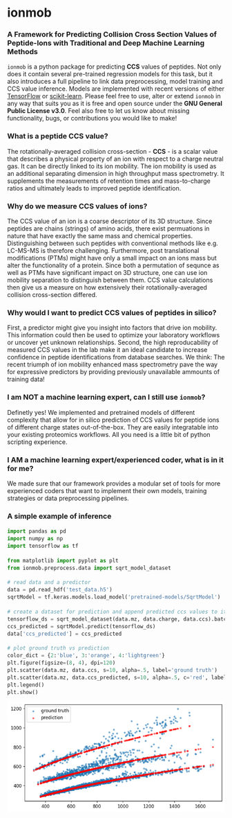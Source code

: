 # ionmob
### A Framework for Predicting Collision Cross Section Values of Peptide-Ions with Traditional and Deep Machine Learning Methods

```ionmob``` is a python package for predicting **CCS** values of peptides.
Not only does it contain several pre-trained regression models for this task, but it also introduces a full pipeline to link data preprocessing, model training and CCS value inference.
Models are implemented with recent versions of either [TensorFlow](https://www.tensorflow.org/) or [scikit-learn](https://scikit-learn.org/stable/). 
Please feel free to use, alter or extend ```ionmob``` in any way that suits you as it is free and open source under the **GNU General Public License v3.0**. 
Feel also free to let us know about missing functionality, bugs, or contributions you would like to make!

### What is a peptide CCS value?
The rotationally-averaged collision cross-section - **CCS** - is a scalar value that describes a physical property of an ion with respect to a charge neutral gas. 
It can be directly linked to its ion mobility. 
The ion mobility is used as an additional separating dimension in high throughput mass spectrometry.
It supplements the measurements of retention times and mass-to-charge ratios and ultimately leads to improved peptide identification.

### Why do we measure CCS values of ions?
The CCS value of an ion is a coarse descriptor of its 3D structure. 
Since peptides are chains (strings) of amino acids, there exist permuations in nature that have exactly the same mass and chemical properties. 
Distinguishing between such peptides with conventional methods like e.g. LC-MS-MS is therefore challenging.
Furthermore, post translational modifications (PTMs) might have only a small impact on an ions mass but alter the functionality of a protein.
Since both a permutation of sequnce as well as PTMs have significant impact on 3D structure, one can use ion mobility separation to distinguish between them.
CCS value calculations then give us a measure on how extensively their rotationally-averaged collision cross-section differed.

### Why would I want to predict CCS values of peptides in silico?
First, a predictor might give you insight into factors that drive ion mobility.
This information could then be used to optimize your laboratory workflows or uncover yet unknown relationships.
Second, the high reproducability of measured CCS values in the lab make it an ideal candidate to increase confidence in peptide identifications from database searches.
We think: The recent triumph of ion mobility enhanced mass spectrometry pave the way for expressive predictors by providing previously unavailable ammounts of training data!

### I am NOT a machine learning expert, can I still use ```ionmob```?
Definetly yes! 
We implemented and pretrained models of different complexity that allow for in silico prediction of CCS values for peptide ions of different charge states out-of-the-box. 
They are easily integratable into your existing proteomics workflows.
All you need is a little bit of python scripting experience.

### I AM a machine learning expert/experienced coder, what is in it for me?
We made sure that our framework provides a modular set of tools for more experienced coders that want to implement their own models, training strategies or data preprocessing pipelines.

### A simple example of inference
```python
import pandas as pd
import numpy as np
import tensorflow as tf

from matplotlib import pyplot as plt
from ionmob.preprocess.data import sqrt_model_dataset

# read data and a predictor
data = pd.read_hdf('test_data.h5')
sqrtModel = tf.keras.models.load_model('pretrained-models/SqrtModel')

# create a dataset for prediction and append predicted ccs values to it
tensorflow_ds = sqrt_model_dataset(data.mz, data.charge, data.ccs).batch(1024)
ccs_predicted = sqrtModel.predict(tensorflow_ds)
data['ccs_predicted'] = ccs_predicted

# plot ground truth vs prediction 
color_dict = {2:'blue', 3:'orange', 4:'lightgreen'}
plt.figure(figsize=(8, 4), dpi=120)
plt.scatter(data.mz, data.ccs, s=10, alpha=.5, label='ground truth')
plt.scatter(data.mz, data.ccs_predicted, s=10, alpha=.5, c='red', label='prediction')
plt.legend()
plt.show()
```
<p align="center">
  <img src="docs/images/sqrt_model.png" width="700" title="hover text">
</p>
